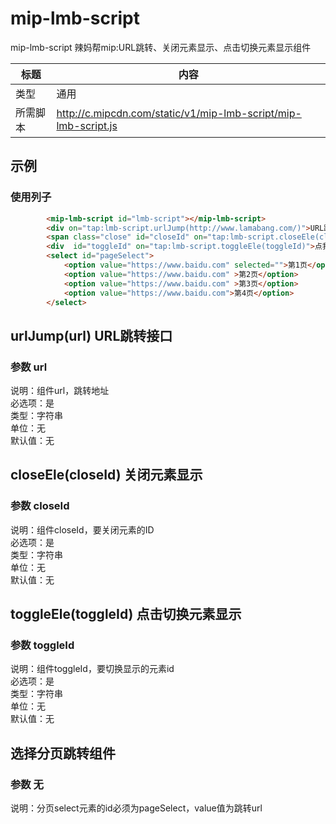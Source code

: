 # mip-lmb-script

mip-lmb-script 辣妈帮mip:URL跳转、关闭元素显示、点击切换元素显示组件

标题|内容
----|----
类型|通用
所需脚本|http://c.mipcdn.com/static/v1/mip-lmb-script/mip-lmb-script.js

## 示例

### 使用列子
```html
		<mip-lmb-script id="lmb-script"></mip-lmb-script>
		<div on="tap:lmb-script.urlJump(http://www.lamabang.com/)">URL跳转</div>
		<span class="close" id="closeId" on="tap:lmb-script.closeEle(closeId)">点我关闭×</span>
		<div  id="toggleId" on="tap:lmb-script.toggleEle(toggleId)">点我切换显示×××</div>
		<select id="pageSelect">
			<option value="https://www.baidu.com" selected="">第1页</option>								
			<option value="https://www.baidu.com" >第2页</option>
			<option value="https://www.baidu.com" >第3页</option>
			<option value="https://www.baidu.com">第4页</option>
		</select>
```

## urlJump(url) URL跳转接口
### 参数 url

说明：组件url，跳转地址  
必选项：是  
类型：字符串  
单位：无  
默认值：无  

## closeEle(closeId) 关闭元素显示
### 参数 closeId

说明：组件closeId，要关闭元素的ID   
必选项：是  
类型：字符串  
单位：无  
默认值：无

## toggleEle(toggleId) 点击切换元素显示
### 参数 toggleId

说明：组件toggleId，要切换显示的元素id    
必选项：是  
类型：字符串  
单位：无  
默认值：无

## 选择分页跳转组件
### 参数 无

说明：分页select元素的id必须为pageSelect，value值为跳转url    







